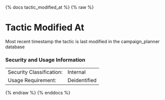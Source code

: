 {% docs tactic_modified_at %}
{% raw %}

# Tactic Modified At

Most recent timestamp the tactic is last modified in the campaign_planner database

### Security and Usage Information
|    |    |
|---|---|
|Security Classification:| Internal |
|Usage Requirement:| Deidentified |

{% endraw %}
{% enddocs %}
